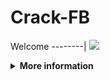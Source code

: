 # Crack-FB

Welcome
--------|
![](https://media.tenor.com/iVCiM9W7cvYAAAAd/welcome.gif)

<details>
  <summary><b>More information</b></summary>

#### ★ Social Accounts ★
<a href="https://m.facebook.com/uchieell.neww"><img src="https://raw.githubusercontent.com/Dumai-991/Dumai-991/main/Image/images.png" alt="alt text" width="75" height="75"></a>

#### Script Crack-FB: Recode By:FerlyXD 
```
pkg update
pkg upgrade
pkg install git
pkg install python
pkg install python2
pip install requests
pip install mechanize
git clone https://github.com/Alexander-Khntlts/Crack-FB
cd Crack-FB
```
* **Untuk Jalankan Script Bisa DiKetik :(To run the script, you can type:)**
* ```python FerlyXD```

* **Untuk Stop Script Tekan : (To Stop Script Press :)**
* ```CTRL + Z```

** JANGAN LUPA KASIH BINTANG **

** DON'T FORGET TO GIVE STARS **
</details>

